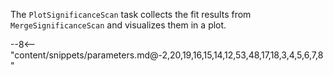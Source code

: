 The `PlotSignificanceScan` task collects the fit results from `MergeSignificanceScan` and visualizes them in a plot.

<div class="dhi_parameter_table">

--8<-- "content/snippets/parameters.md@-2,20,19,16,15,14,12,53,48,17,18,3,4,5,6,7,8"

</div>
